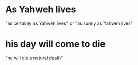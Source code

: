 # As Yahweh lives

"as certainly as Yahweh lives" or "as surely as Yahweh lives"

# his day will come to die

"he will die a natural death"

